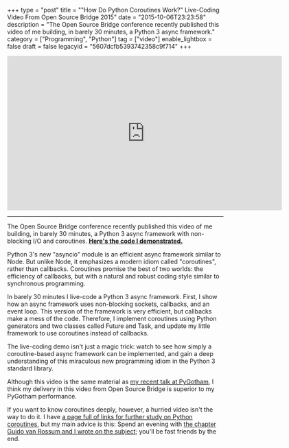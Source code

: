 +++
type = "post"
title = "\"How Do Python Coroutines Work?\" Live-Coding Video From Open Source Bridge 2015"
date = "2015-10-06T23:23:58"
description = "The Open Source Bridge conference recently published this video of me building, in barely 30 minutes, a Python 3 async framework."
category = ["Programming", "Python"]
tag = ["video"]
enable_lightbox = false
draft = false
legacyid = "5607dcfb5393742358c9f714"
+++

<iframe width="640" height="360" src="https://www.youtube.com/embed/GSk0tIjDT10?rel=0" frameborder="0" allowfullscreen></iframe>

<hr />
<p>The Open Source Bridge conference recently published this video of me building, in barely 30 minutes, a Python 3 async framework with non-blocking I/O and coroutines. <strong><a href="https://github.com/ajdavis/osbridge-2015">Here's the code I demonstrated.</a></strong></p>
<p>Python 3's new "asyncio" module is an efficient async framework similar to Node. But unlike Node, it emphasizes a modern idiom called "coroutines", rather than callbacks. Coroutines promise the best of two worlds: the efficiency of callbacks, but with a natural and robust coding style similar to synchronous programming.</p>
<p>In barely 30 minutes I live-code a Python 3 async framework. First, I show how an async framework uses non-blocking sockets, callbacks, and an event loop. This version of the framework is very efficient, but callbacks make a mess of the code. Therefore, I implement coroutines using Python generators and two classes called Future and Task, and update my little framework to use coroutines instead of callbacks.</p>
<p>The live-coding demo isn't just a magic trick: watch to see how simply a coroutine-based async framework can be implemented, and gain a deep understanding of this miraculous new programming idiom in the Python 3 standard library.</p>
<p>Although this video is the same material as <a href="/blog/i-live-coded-an-async-coroutine-framework-in-32-5-minutes/">my recent talk at PyGotham</a>, I think my delivery in this video from Open Source Bridge is superior to my PyGotham performance.</p>
<p>If you want to know coroutines deeply, however, a hurried video isn't the way to do it. I have <a href="/blog/links-for-how-python-coroutines-work/">a page full of links for further study on Python coroutines</a>, but my main advice is this: Spend an evening with <a href="/blog/500-lines-web-crawler-asyncio-coroutines/">the chapter Guido van Rossum and I wrote on the subject</a>; you'll be fast friends by the end.</p>
